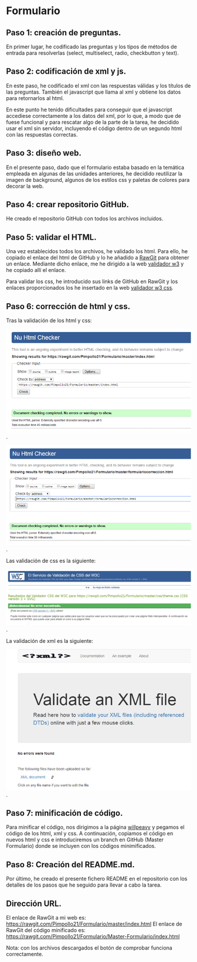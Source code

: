 # Formulario

## Paso 1: creación de preguntas.
En primer lugar, he codificado las preguntas y los tipos de métodos de entrada para resolverlas (select, multiselect, radio, checkbutton y text).

## Paso 2: codificación de xml y js.
En este paso, he codificado el xml con las respuestas válidas y los títulos de las preguntas. También el javascript que llama al xml y obtiene los datos para retornarlos al html.

En este punto he tenido dificultades para conseguir que el javascript accediese correctamente a los datos del xml, por lo que, a modo que de fuese funcional y para rescatar algo de la parte de la tarea, he decidido usar el xml sin servidor, incluyendo el código dentro de un segundo html con las respuestas correctas.

## Paso 3: diseño web.
En el presente paso, dado que el formulario estaba basado en la temática empleada en algunas de las unidades anteriores, he decidido reutilizar la imagen de background, algunos de los estilos css y paletas de colores para decorar la web.

## Paso 4: crear repositorio GitHub.
He creado el repositorio GitHub con todos los archivos incluidos.

## Paso 5: validar el HTML.
Una vez establecidos todos los archivos, he validado los html. Para ello, he copiado el enlace del html de GitHub y lo he añadido a [RawGit](https://rawgit.com) para obtener un enlace. Mediante dicho enlace, me he dirigido a la web [validador w3](https://validator.w3.org) y he copiado allí el enlace.

Para validar los css, he introducido sus links de GitHub en RawGit y los enlaces proporcionados los he insertado en la web [validador w3 css](https://jigsaw.w3.org/css-validator/).

## Paso 6: corrección de html y css.
Tras la validación de los html y css:

![Validacion 1](/img/validacion1.PNG).

![Validacion 2](/img/validacion2.PNG).

Las validación de css es la siguiente:

![Validacion 3](/img/validacion3.PNG).

La validación de xml es la siguiente:

![Validacion 4](/img/validacion4.PNG).

## Paso 7: minificación de código.
Para minificar el código, nos dirigimos a la página [willpeavy](https://www.willpeavy.com/minifier/) y pegamos el código de los html, xml y css. A continuación, copiamos el código en nuevos html y css e introduciremos un branch en GitHub (Master Formulario) donde se incluyen con los códigos minimificados.

## Paso 8: Creación del README.md.
Por último, he creado el presente fichero README en el repositorio con los detalles de los pasos que he seguido para llevar a cabo la tarea. 

## Dirección URL.
El enlace de RawGit a mi web es: https://rawgit.com/Pimpollo21/Formulario/master/index.html
El enlace de RawGit del código minificado es: https://rawgit.com/Pimpollo21/Formulario/Master-Formulario/index.html

Nota: con los archivos descargados el botón de comprobar funciona correctamente.
